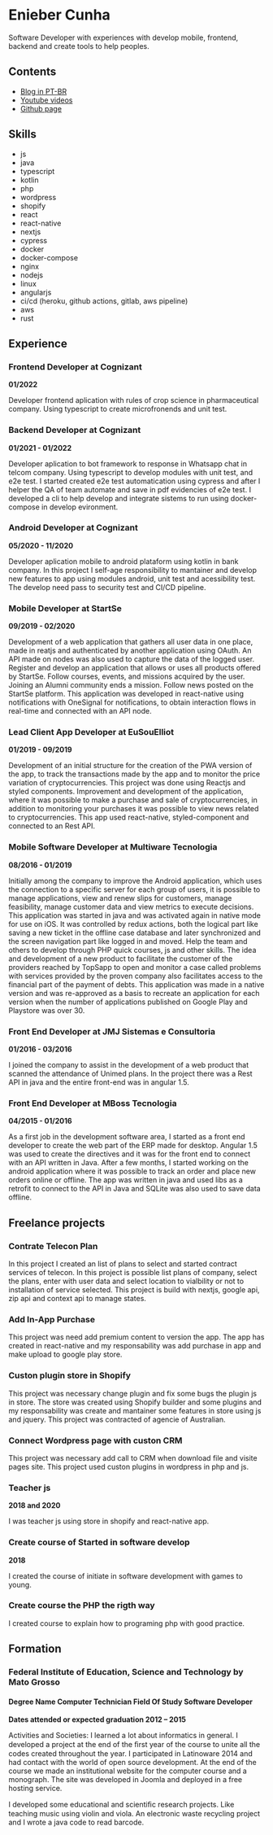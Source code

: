 # Enieber Cunha

Software Developer with experiences with develop mobile, frontend, backend and create tools to help peoples.

## Contents

- [Blog in PT-BR](https://olha-oque-fiz-bcljuaxc6-enieber.vercel.app)
- [Youtube videos](https://www.youtube.com/user/eniebercunha)
- [Github page](https://github.com/enieber)

## Skills

- js
- java
- typescript
- kotlin
- php
- wordpress
- shopify
- react
- react-native
- nextjs
- cypress
- docker
- docker-compose
- nginx
- nodejs
- linux
- angularjs
- ci/cd (heroku, github actions, gitlab, aws pipeline)
- aws
- rust


## Experience

### Frontend Developer at Cognizant

**01/2022**

Developer frontend aplication with rules of crop science in pharmaceutical company. Using typescript to create microfronends and unit test. 


### Backend Developer at Cognizant

**01/2021 - 01/2022**

Developer aplication to bot framework to response in Whatsapp chat in telcom company. Using typescript to develop modules with unit test, and e2e test. I started created e2e test automatication using cypress and after I helper the QA of team automate and save in pdf evidencies of e2e test. I developed a cli to help develop and integrate sistems to run using docker-compose in develop evironment.

### Android Developer at Cognizant 

**05/2020 - 11/2020**

Developer aplication mobile to android plataform using kotlin in bank company. In this project I self-age responsibility to mantainer and develop new features to app using modules android, unit test and acessibility test. The develop need pass to security test and CI/CD pipeline.

### Mobile  Developer at StartSe

**09/2019 - 02/2020**

 Development of a web application that gathers all user data in one place, made in reatjs and authenticated by another application using OAuth. An API made on nodes was also used to capture the data of the logged user. Register and develop an application that allows or uses all products offered by StartSe. Follow courses, events, and missions acquired by the user. Joining an Alumni community ends a mission. Follow news posted on the StartSe platform. This application was developed in react-native using notifications with OneSignal for notifications, to obtain interaction flows in real-time and connected with an API node.

### Lead  Client  App  Developer at EuSouElliot 

**01/2019 - 09/2019**

Development of an initial structure for the creation of the PWA version of the app, to track the transactions made by the app and to monitor the price variation of cryptocurrencies.  This project was done using Reactjs and styled components. Improvement and development of the application, where it was possible to make a purchase and sale of cryptocurrencies, in addition to monitoring your purchases it was possible to view news related to cryptocurrencies. This app used react-native, styled-component and connected to an Rest API.

### Mobile  Software  Developer at Multiware  Tecnologia

**08/2016 - 01/2019**

Initially among the company to improve the Android application, which uses the connection to a specific server for each group of users, it is possible to manage applications, view and renew slips for customers, manage feasibility, manage customer data and view metrics to execute decisions. This application was started in java and was activated again in native mode for use on iOS. It was controlled by redux actions, both the logical part like saving a new ticket in the offline case database and later synchronized  and  the  screen  navigation  part  like  logged in  and  moved. Help  the  team  and  others  to  develop  through  PHP  quick courses,  js  and other  skills. The idea and development of a new product to facilitate the customer of the providers reached by TopSapp to open and monitor a case called problems with services provided by the proven company also facilitates access to the financial part of the payment of debts. This application was made in a native version and was re-approved as a basis to recreate an application for each version when the number of applications published on Google  Play  and  Playstore  was  over  30. 

### Front  End  Developer at JMJ Sistemas  e  Consultoria

**01/2016 - 03/2016**

I joined the company to assist in the development of a web product that scanned the attendance of Unimed plans. In the project there was a Rest API in java and the entire front-end was in angular 1.5. 

### Front  End  Developer at MBoss Tecnologia

**04/2015 - 01/2016**

 As a first job in the development software area, I started as a front end developer to create the web part of the ERP made for desktop. Angular 1.5 was used to create the directives and it was for the front end to connect with an API written in Java. After a few months, I started working on the android application where it was possible to track an order and place new orders online or offline. The app was written in java and used libs as a retrofit to connect to the API in Java and SQLite was also used to save data offline.
 
 ## Freelance projects
 
 ### Contrate Telecon Plan
 
 In this project I created an list of plans to select and started contract services of telecon. In this project is possible list plans of company, select the plans, enter with user data and select location to vialbility or not to installation of service selected. This project is build with nextjs, google api, zip api and context api to manage states.

### Add In-App Purchase

This project was need add premium content to version the app. The app has created in react-native and my responsability was add purchase in app and make upload to google play store.

### Custon plugin store in Shopify

This project was necessary change plugin and fix some bugs the plugin js in store. The store was created using Shopify builder and some plugins and my responsability was create and mantainer some features in store using js and jquery. This project was contracted of agencie of Australian.

### Connect Wordpress page with custon CRM

This project was necessary add call to CRM when download file and visite pages site. This project used custon plugins in wordpress in php and js.

### Teacher js

**2018 and 2020**

I was teacher js using store in shopify and react-native app.

### Create course of Started in software develop

**2018**

I created the course of initiate in software development with games to young.

### Create course the PHP the rigth way

I created course to explain how to programing php with good practice.

## Formation

### Federal Institute of Education, Science and Technology by Mato Grosso 

#### Degree Name Computer Technician Field Of Study Software Developer 

**Dates attended or expected graduation 2012 – 2015**

Activities and Societies: I learned a lot about informatics in general. I developed a project at the end of the ﬁrst year of the course to unite all the codes created throughout the year. I participated in Latinoware 2014 and had contact with the world of open source development. At the end of the course we made an institutional website for the computer course and a monograph. The site was developed in Joomla and deployed in a free hosting service. 

I developed some educational and scientiﬁc research projects. Like teaching music using violin and viola. An electronic waste recycling project and I wrote a java code to read barcode.


